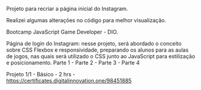 
Projeto para recriar a página inicial do Instagram. 

Realizei algumas alterações no código para melhor visualização.

Bootcamp JavaScript Game Developer - DIO.


Página de login do Instagram: nesse projeto, será abordado o conceito sobre CSS Flexbox e responsividade, preparando os alunos para as aulas de jogos, nas quais será utilizado o CSS junto ao JavaScript para estilização e posicionamento.
Parte 1 - Parte 2 - Parte 3 - Parte 4

Projeto 1/1 - Básico - 2 hrs - https://certificates.digitalinnovation.one/98451885
